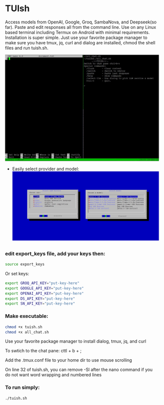 # TUIsh

Access models from OpenAI, Google, Groq, SambaNova, and Deepseek(so far). Paste and edit responses all from the command line. Use on any Linux based terminal including Termux on Android with minimal requirements. Installation is super simple. Just use your favorite package manager to make sure you have tmux, jq, curl and dialog are installed, chmod the shell files and run tuish.sh.

![alt text](https://github.com/mrhappynice/tuish/blob/main/tuish.jpg?raw=true)

- Easily select provider and model:
![alt text](https://github.com/mrhappynice/tuish/blob/main/tuish_dialog.jpg?raw=true)

##

### edit export_keys file, add your keys then:
```bash
source export_keys
```
Or set keys:
```bash
export GROQ_API_KEY="put-key-here"
export GOOGLE_API_KEY="put-key-here"
export OPENAI_API_KEY="put-key-here"
export DS_API_KEY="put-key-here"
export SN_API_KEY="put-key-here"
```

### Make executable:
```bash
chmod +x tuish.sh
chmod +x all_chat.sh
```

Use your favorite package manager to install  dialog, tmux, jq, and curl

To swtich to the chat pane: cttl + b + ;

Add the .tmux.conf file to your home dir to use mouse scrolling

On line 32 of tuish.sh, you can remove -Sl after the nano command if you do not want word wrapping and numbered lines

### To run simply:
```bash
./tuish.sh
```

##


